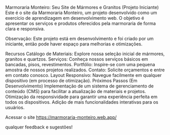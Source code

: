Marmoraria Monteiro: Seu Site de Mármores e Granitos (Projeto Iniciante)
Este é o site da Marmoraria Monteiro, um projeto desenvolvido como um exercício de aprendizagem em desenvolvimento web. O objetivo é apresentar os serviços e produtos oferecidos pela marmoraria de forma clara e responsiva.

Observação: Este projeto está em desenvolvimento e foi criado por um iniciante, então pode haver espaço para melhorias e otimizações.

Recursos
Catálogo de Materiais: Explore nossa seleção inicial de mármores, granitos e quartzos.
Serviços: Conheça nossos serviços básicos em bancadas, pisos, revestimentos.
Portfólio: Inspire-se com uma pequena amostra de nossos projetos realizados.
Contato: Solicite orçamentos e entre em contato conosco.
Layout Responsivo: Navegue facilmente em qualquer dispositivo (em processo de otimização).
Próximos Passos (Em Desenvolvimento)
Implementação de um sistema de gerenciamento de conteúdo (CMS) para facilitar a atualização de materiais e projetos.
Otimização da responsividade para garantir uma experiência perfeita em todos os dispositivos.
Adição de mais funcionalidades interativas para os usuários.

Acessar o site
https://marmoraria-monteiro.web.app/

qualquer feedback e sugestões!
